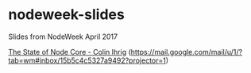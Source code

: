 # nodeweek-slides
Slides from NodeWeek April 2017

[The State of Node Core - Colin Ihrig](https://talks.continuation.io/nodeweek-4-17)
(https://mail.google.com/mail/u/1/?tab=wm#inbox/15b5c4c5327a9492?projector=1)
